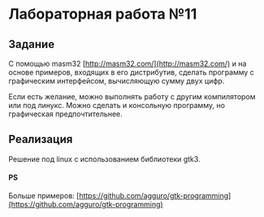 # Лабораторная работа №11

## Задание

С помощью masm32 [http://masm32.com/](http://masm32.com/) и на основе примеров,
входящих в его дистрибутив, сделать программу с графическим интерфейсом,
вычисляющую сумму двух цифр.

Если есть желание, можно выполнять работу с другим компилятором или под линукс.
Можно сделать и консольную программу, но графическая предпочтительнее.

## Реализация

Решение под linux с использованием библиотеки gtk3.

#### PS

Больше примеров: [https://github.com/agguro/gtk-programming](https://github.com/agguro/gtk-programming)
